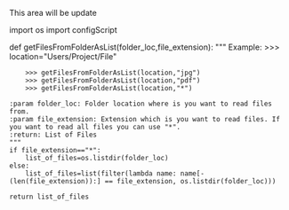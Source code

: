 This area will be update



import os
import configScript


def getFilesFromFolderAsList(folder_loc,file_extension):
    """
    Example:
        >>> location="Users/Project/File"

        >>> getFilesFromFolderAsList(location,"jpg")
        >>> getFilesFromFolderAsList(location,"pdf")
        >>> getFilesFromFolderAsList(location,"*")

    :param folder_loc: Folder location where is you want to read files from.
    :param file_extension: Extension which is you want to read files. If you want to read all files you can use "*".
    :return: List of Files
    """
    if file_extension=="*":
        list_of_files=os.listdir(folder_loc)
    else:
        list_of_files=list(filter(lambda name: name[-(len(file_extension)):] == file_extension, os.listdir(folder_loc)))

    return list_of_files
